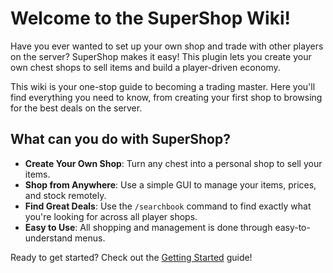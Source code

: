 # Welcome to the SuperShop Wiki!

Have you ever wanted to set up your own shop and trade with other players on the server? SuperShop makes it easy! This plugin lets you create your own chest shops to sell items and build a player-driven economy.

This wiki is your one-stop guide to becoming a trading master. Here you'll find everything you need to know, from creating your first shop to browsing for the best deals on the server.

## What can you do with SuperShop?

*   **Create Your Own Shop**: Turn any chest into a personal shop to sell your items.
*   **Shop from Anywhere**: Use a simple GUI to manage your items, prices, and stock remotely.
*   **Find Great Deals**: Use the `/searchbook` command to find exactly what you're looking for across all player shops.
*   **Easy to Use**: All shopping and management is done through easy-to-understand menus.

Ready to get started? Check out the [Getting Started](https://github.com/Nouridin/SuperShop/wiki/Getting-Started) guide!
